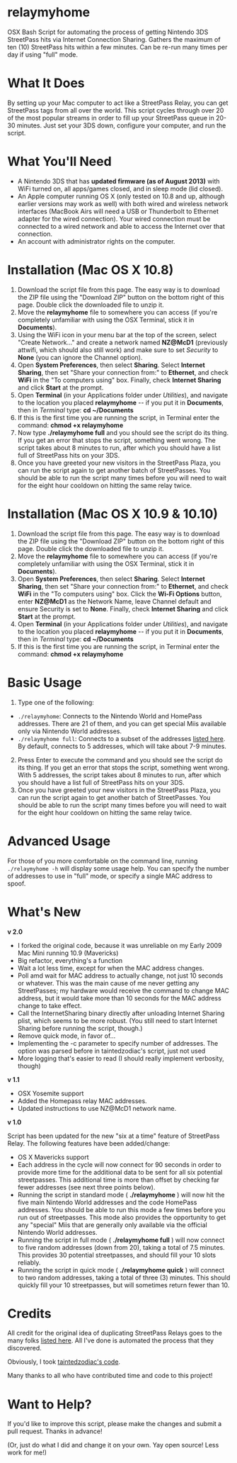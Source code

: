 relaymyhome
===========
OSX Bash Script for automating the process of getting Nintendo 3DS StreetPass hits via Internet Connection Sharing. Gathers the maximum of ten (10) StreetPass hits within a few minutes. Can be re-run many times per day if using "full" mode.

What It Does
============
By setting up your Mac computer to act like a StreetPass Relay, you can get StreetPass tags from all over the world. This script cycles through over 20 of the most popular streams in order to fill up your StreetPass queue in 20-30 minutes. Just set your 3DS down, configure your computer, and run the script.

What You'll Need
================
* A Nintendo 3DS that has **updated firmware (as of August 2013)** with WiFi turned on, all apps/games closed, and in sleep mode (lid closed).
* An Apple computer running OS X (only tested on 10.8 and up, although earlier versions may work as well) with both wired and wireless network interfaces (MacBook Airs will need a USB or Thunderbolt to Ethernet adapter for the wired connection). Your wired connection must be connected to a wired network and able to access the Internet over that connection.
* An account with administrator rights on the computer.

Installation (Mac OS X 10.8)
====================================
1. Download the script file from this page. The easy way is to download the ZIP file using the "Download ZIP" button on the bottom right of this page. Double click the downloaded file to unzip it.
2. Move the **relaymyhome** file to somewhere you can access (if you're completely unfamiliar with using the OSX Terminal, stick it in **Documents**).
3. Using the WiFi icon in your menu bar at the top of the screen, select "Create Network..." and create a network named **NZ@McD1** (previously attwifi, which should also still work) and make sure to set *Security* to **None** (you can ignore the Channel option).
4. Open **System Preferences**, then select **Sharing**. Select **Internet Sharing**, then set "Share your connection from:" to **Ethernet**, and check **WiFi** in the "To computers using" box. Finally, check **Internet Sharing** and click **Start** at the prompt.
5. Open **Terminal** (in your Applications folder under *Utilities*), and navigate to the location you placed **relaymyhome** -- if you put it in **Documents**, then in *Terminal* type: **cd ~/Documents**
7. If this is the first time you are running the script, in Terminal enter the command: **chmod +x relaymyhome**
8. Now type **./relaymyhome full** and you should see the script do its thing. If you get an error that stops the script, something went wrong. The script takes about 8 minutes to run, after which you should have a list full of StreetPass hits on your 3DS.
9. Once you have greeted your new visitors in the StreetPass Plaza, you can run the script again to get another batch of StreetPasses. You should be able to run the script many times before you will need to wait for the eight hour cooldown on hitting the same relay twice.

Installation (Mac OS X 10.9 & 10.10)
====================================
1. Download the script file from this page. The easy way is to download the ZIP file using the "Download ZIP" button on the bottom right of this page. Double click the downloaded file to unzip it.
2. Move the **relaymyhome** file to somewhere you can access (if you're completely unfamiliar with using the OSX Terminal, stick it in **Documents**).
3. Open **System Preferences**, then select **Sharing**. Select **Internet Sharing**, then set "Share your connection from:" to **Ethernet**, and check **WiFi** in the "To computers using" box. Click the **Wi-Fi Options** button, enter **NZ@McD1** as the Network Name, leave Channel default and ensure Security is set to **None**. Finally, check **Internet Sharing** and click **Start** at the prompt.
4. Open **Terminal** (in your Applications folder under *Utilities*), and navigate to the location you placed **relaymyhome** -- if you put it in **Documents**, then in *Terminal* type: **cd ~/Documents**
5. If this is the first time you are running the script, in Terminal enter the command: **chmod +x relaymyhome**

Basic Usage
===========
1. Type one of the following:
  * `./relaymyhome`: Connects to the Nintendo World and HomePass addresses. There are 21 of them, and you can get special Miis available only via Nintendo World addresses.
  * `./relaymyhome full`: Connects to a subset of the addresses [listed here](https://docs.google.com/spreadsheet/lv?key=0AvvH5W4E2lIwdEFCUkxrM085ZGp0UkZlenp6SkJablE&f=true&noheader=true&gid=0). By default, connects to 5 addresses, which will take about 7-9 minutes.
2. Press Enter to execute the command and you should see the script do its thing. If you get an error that stops the script, something went wrong. With 5 addresses, the script takes about 8 minutes to run, after which you should have a list full of StreetPass hits on your 3DS.
3. Once you have greeted your new visitors in the StreetPass Plaza, you can run the script again to get another batch of StreetPasses. You should be able to run the script many times before you will need to wait for the eight hour cooldown on hitting the same relay twice.

Advanced Usage
==============

For those of you more comfortable on the command line, running `./relaymyhome -h` will display some usage help. You can specify the number of addresses to use in "full" mode, or specify a single MAC address to spoof.

What's New
==========
**v 2.0**

* I forked the original code, because it was unreliable on my Early 2009 Mac Mini running 10.9 (Mavericks)
* Big refactor, everything's a function
* Wait a lot less time, except for when the MAC address changes.
* Poll amd wait for MAC address to actually change, not just 10 seconds or whatever. This was the main cause of me never getting any StreetPasses; my hardware would receive the command to change MAC address, but it would take more than 10 seconds for the MAC address change to take effect.
* Call the InternetSharing binary directly after unloading Internet Sharing plist, which seems to be more robust. (You still need to start Internet Sharing before running the script, though.)
* Remove quick mode, in favor of...
* Implementing the -c parameter to specify number of addresses. The option was parsed before in taintedzodiac's script, just not used
* More logging that's easier to read (I should really implement verbosity, though)

**v 1.1**

* OSX Yosemite support
* Added the Homepass relay MAC addresses.
* Updated instructions to use NZ@McD1 network name.

**v 1.0**

Script has been updated for the new "six at a time" feature of StreetPass Relay. The following features have been added/change:

* OS X Mavericks support
* Each address in the cycle will now connect for 90 seconds in order to provide more time for the additional data to be sent for all six potential streetpasses. This additional time is more than offset by checking far fewer addresses (see next three points below).
* Running the script in standard mode ( **./relaymyhome** ) will now hit the five main Nintendo World addresses and the code HomePass addresses. You should be able to run this mode a few times before you run out of streetpasses. This mode also provides the opportunity to get any "special" Miis that are generally only available via the official Nintendo World addresses.
* Running the script in full mode ( **./relaymyhome full** ) will now connect to five random addresses (down from 20), taking a total of 7.5 minutes. This provides 30 potential streetpasses, and should fill your 10 slots reliably.
* Running the script in quick mode ( **./relaymyhome quick** ) will connect to two random addresses, taking a total of three (3) minutes. This should quickly fill your 10 streetpasses, but will sometimes return fewer than 10.

Credits
=======
All credit for the original idea of duplicating StreetPass Relays goes to the many folks [listed here](https://docs.google.com/spreadsheet/lv?key=0AvvH5W4E2lIwdEFCUkxrM085ZGp0UkZlenp6SkJablE&f=true&noheader=true&gid=0). All I've done is automated the process that they discovered.

Obviously, I took [taintedzodiac's code](https://github.com/taintedzodiac/relaymyhome).

Many thanks to all who have contributed time and code to this project!

Want to Help?
=============
If you'd like to improve this script, please make the changes and submit a pull request. Thanks in advance!

(Or, just do what I did and change it on your own. Yay open source! Less work for me!)
